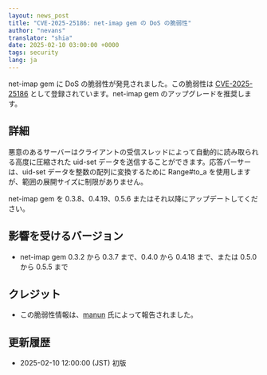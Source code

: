 ```yaml
---
layout: news_post
title: "CVE-2025-25186: net-imap gem の DoS の脆弱性"
author: "nevans"
translator: "shia"
date: 2025-02-10 03:00:00 +0000
tags: security
lang: ja
---
```


net-imap gem に DoS の脆弱性が発見されました。この脆弱性は [CVE-2025-25186](https://www.cve.org/CVERecord?id=CVE-2025-25186) として登録されています。net-imap gem のアップグレードを推奨します。

## 詳細

悪意のあるサーバーはクライアントの受信スレッドによって自動的に読み取られる高度に圧縮された uid-set データを送信することができます。応答パーサーは、uid-set データを整数の配列に変換するために Range#to_a を使用しますが、範囲の展開サイズに制限がありません。

net-imap gem を 0.3.8、0.4.19、0.5.6 またはそれ以降にアップデートしてください。

## 影響を受けるバージョン

* net-imap gem 0.3.2 から 0.3.7 まで、0.4.0 から 0.4.18 まで、または 0.5.0 から 0.5.5 まで

## クレジット

* この脆弱性情報は、[manun](https://hackerone.com/manun) 氏によって報告されました。

## 更新履歴

* 2025-02-10 12:00:00 (JST) 初版
